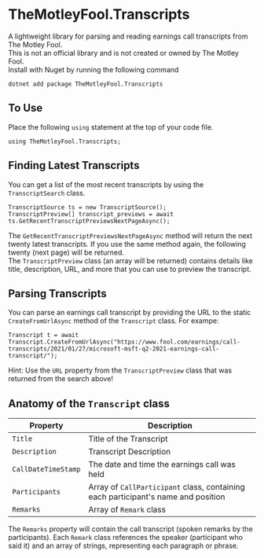 # TheMotleyFool.Transcripts
A lightweight library for parsing and reading earnings call transcripts from The Motley Fool.  
This is not an official library and is not created or owned by The Motley Fool.  
Install with Nuget by running the following command 
```
dotnet add package TheMotleyFool.Transcripts
```

## To Use
Place the following `using` statement at the top of your code file.
```
using TheMotleyFool.Transcripts;
```

## Finding Latest Transcripts
You can get a list of the most recent transcripts by using the `TranscriptSearch` class.
```
TranscriptSource ts = new TranscriptSource();
TranscriptPreview[] transcript_previews = await ts.GetRecentTranscriptPreviewsNextPageAsync();
```
The `GetRecentTranscriptPreviewsNextPageAsync` method will return the next twenty latest transcripts. If you use the same method again, the following twenty (next page) will be returned.  
The `TranscriptPreview` class (an array will be returned) contains details like title, description, URL, and more that you can use to preview the transcript.

## Parsing Transcripts
You can parse an earnings call transcript by providing the URL to the static `CreateFromUrlAsync` method of the `Transcript` class. For exampe:
```
Transcript t = await Transcript.CreateFromUrlAsync("https://www.fool.com/earnings/call-transcripts/2021/01/27/microsoft-msft-q2-2021-earnings-call-transcript/");
```
Hint: Use the `URL` property from the `TranscriptPreview` class that was returned from the search above!
## Anatomy of the `Transcript` class
| Property | Description |
| --- | --- |
| `Title` | Title of the Transcript |
| `Description` | Transcript Description |
| `CallDateTimeStamp` | The date and time the earnings call was held |
| `Participants` | Array of `CallParticipant` class, containing each participant's name and position |
| `Remarks` | Array of `Remark` class |
The `Remarks` property will contain the call transcript (spoken remarks by the participants). Each `Remark` class references the speaker (participant who said it) and an array of strings, representing each paragraph or phrase.
